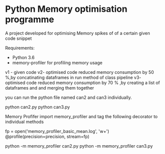 # Python Memory optimisation programme

A project developed for optimising Memory spikes of of a certain given code snippet

Requirements:
* Python 3.6 
* memory-profiler for profiling memory usage

v1 - given code
v2- optimised code reduced memory consumption by 50 %,by concatinating dataframes in run method of class pipeline
v3- optimised code reduced memory consumption by 70 % ,by creating a list of dataframes and and merging them together

you can run the python file named can2 and can3 individually.

python can2.py
python can3.py

Memory Profifer
import memory_profiler and tag the following decorator to individual methods

fp = open('memory_profiler_basic_mean.log', 'w+')
@profile(precision=precision, stream=fp)

python -m memory_profiler can2.py
python -m memory_profiler can3.py